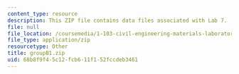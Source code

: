 ```yaml
---
content_type: resource
description: This ZIP file contains data files associated with Lab 7.
file: null
file_location: /coursemedia/1-103-civil-engineering-materials-laboratory-spring-2004/68b8f9f45c12fcb611f152fccdeb3461_groupB1.zip
file_type: application/zip
resourcetype: Other
title: groupB1.zip
uid: 68b8f9f4-5c12-fcb6-11f1-52fccdeb3461
---
```


